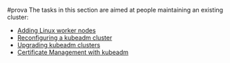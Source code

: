 #prova 
The tasks in this section are aimed at people maintaining an existing cluster:
- [Adding Linux worker nodes](Adding%20Linux%20worker%20nodes.md)
- [Reconfiguring a kubeadm cluster](Reconfiguring%20a%20kubeadm%20cluster.md)
- [Upgrading kubeadm clusters](Upgrading%20kubeadm%20clusters.md)
- [Certificate Management with kubeadm](Certificate%20Management%20with%20kubeadm.md)
